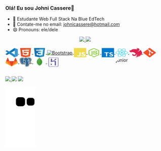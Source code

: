 ### Olá! Eu sou Johni Cassere👋


- 🌱 Estudante Web Full Stack Na Blue EdTech 
- 💬 Contate-me no email: johnicassere@hotmail.com
- 😄 Pronouns: ele/dele

<div align="center">
  <a href="https://github.com/johnicassere">  
  <img height="150em" src="http://www.souzamattos.eng.br/wp-content/uploads/2016/03/loading-1200x600.jpg"/>
  <img height="150em" src="http://www.souzamattos.eng.br/wp-content/uploads/2016/03/loading-1200x600.jpg"/>
</div>
<div style="display: inline_block"><br>
  
  <img align="center" alt="mysql" height="30" width="40" src="https://github.com/devicons/devicon/blob/master/icons/vscode/vscode-original.svg">
  
  <img align="center" alt="HTML" height="30" width="40" src="https://raw.githubusercontent.com/devicons/devicon/master/icons/html5/html5-original.svg">
  
  <img align="center" alt="CSS" height="30" width="40" src="https://raw.githubusercontent.com/devicons/devicon/master/icons/css3/css3-original.svg">
  
  <img align="center" alt="Bootstrap" height="30" width="40" src="https://raw.githubusercontent.com/jmnote/z-icons/master/svg/bootstrap.svg">
  
  <img align="center" alt="Js" height="30" width="40" src="https://raw.githubusercontent.com/devicons/devicon/master/icons/javascript/javascript-plain.svg">
  
  <img align="center" alt="nodejs" height="30" width="40" src="https://github.com/devicons/devicon/blob/master/icons/nodejs/nodejs-plain.svg">
  
  <img align="center" alt="Ts" height="30" width="40" src="https://raw.githubusercontent.com/devicons/devicon/master/icons/typescript/typescript-plain.svg">
  
  <img align="center" alt="React" height="30" width="40" src="https://raw.githubusercontent.com/devicons/devicon/master/icons/react/react-original.svg">
  
  <img align="center" alt="nestjs" height="30" width="40" src="https://github.com/devicons/devicon/blob/master/icons/nestjs/nestjs-plain.svg">
  
  <img align="center" alt="git" height="30" width="40" src="https://github.com/devicons/devicon/blob/master/icons/git/git-original.svg">
  
  <img align="center" alt="gitlab" height="30" width="40" src="https://github.com/devicons/devicon/blob/master/icons/gitlab/gitlab-original.svg">
    
  <img align="center" alt="postgres" height="30" width="40" src="https://github.com/devicons/devicon/blob/master/icons/postgresql/postgresql-original.svg">
  
  <img align="center" alt="mongo" height="30" width="40" src="https://github.com/devicons/devicon/blob/master/icons/mongodb/mongodb-original.svg">
  
  <img align="center" alt="heroku" height="30" width="40" src="https://github.com/devicons/devicon/blob/master/icons/heroku/heroku-original.svg">
  
  <img align="right" alt="junior" width="170" height="140" style="border-radius:50px;" src="https://media-exp1.licdn.com/dms/image/C4D12AQFksex-2BQoFQ/article-cover_image-shrink_720_1280/0/1612241412507?e=1654732800&v=beta&t=f97_Ur7SioPTUJOecH9RyYsnD_QWfXI170D8AyM621g">
  
</div>
  
##
  
  <div> 
    
  <a href="https://www.instagram.com/johnicassere/" target="_blank">
  <img src="https://img.shields.io/badge/-Instagram-%23E4405F?style=for-the-badge&logo=instagram&logoColor=white"      target="_blank">
  </a>
    
    
 <a href="https://discord.gg/Ye7qznQt" target="_blank">
   <img src="https://img.shields.io/badge/Discord-7289DA?style=for-the-badge&logo=discord&logoColor=white" target="_blank"></a>
    
    
  <a href="https://www.linkedin.com/in/johni-cassere/" target="_blank">
  <img src="https://img.shields.io/badge/-LinkedIn-%230077B5?style=for-the-badge&logo=linkedin&logoColor=white" target="_blank">
    </a> 
 
  ![Snake animation](https://github.com/rafaballerini/rafaballerini/blob/output/github-contribution-grid-snake.svg)
 
</div>

